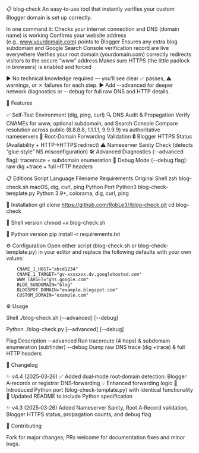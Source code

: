 📋 blog‑check
An easy‑to‑use tool that instantly verifies your custom Blogger domain is set up correctly.

In one command it:
Checks your internet connection and DNS (domain name) is working
Confirms your website address (e.g., www.yourdomain.com) points to Blogger
Ensures any extra blog subdomain and Google Search Console verification record are live everywhere
Verifies your root domain (yourdomain.com) correctly redirects visitors to the secure “www” address
Makes sure HTTPS (the little padlock in browsers) is enabled and forced

▶️ No technical knowledge required — you’ll see clear ✅ passes, ⚠ warnings, or ✗ failures for each step.
▶️ Add --advanced for deeper network diagnostics or --debug for full raw DNS and HTTP details.


🚀 Features

✅ Self‑Test Environment (dig, ping, curl)
🔍 DNS Audit & Propagation
Verify CNAMEs for www, optional subdomain, and Search Console
Compare resolution across public (8.8.8.8, 1.1.1.1, 9.9.9.9) vs authoritative nameservers
🔄 Root‑Domain Forwarding Validation
🔒 Blogger HTTPS Status (Availability + HTTP→HTTPS redirect)
⚠️ Nameserver Sanity Check (detects “glue‑style” NS misconfiguration)
🛠 Advanced Diagnostics (--advanced flag): traceroute + subdomain enumeration
🐞 Debug Mode (--debug flag): raw dig +trace + full HTTP headers


📋 Editions
Script	Language	Filename	Requirements
Original Shell	zsh	blog-check.sh	macOS, dig, curl, ping
Python Port	Python3	blog-check-template.py	Python 3.9+, colorama, dig, curl, ping


💾 Installation
    git clone https://github.com/RobLe3//blog-check.git
    cd blog-check

🐚 Shell version
    chmod +x blog-check.sh

🐍 Python version
    pip install -r requirements.txt


⚙️ Configuration
Open either script (blog-check.sh or blog-check-template.py) in your editor and replace the following defaults with your own values:

        CNAME_1_HOST="abcd1234"
        CNAME_1_TARGET="gv-xxxxxxx.dv.googlehosted.com"
        WWW_TARGET="ghs.google.com"
        BLOG_SUBDOMAIN="blog"
        BLOGSPOT_DOMAIN="example.blogspot.com"
        CUSTOM_DOMAIN="example.com"

⚙️ Usage

Shell
    ./blog-check.sh [--advanced] [--debug]

Python
    ./blog-check.py [--advanced] [--debug]

Flag	Description
--advanced	Run traceroute (4 hops) & subdomain enumeration (subfinder)
--debug	Dump raw DNS trace (dig +trace) & full HTTP headers


📝 Changelog

✨ v4.4 (2025‑03‑26)
✅ Added dual‑mode root‑domain detection: Blogger A‑records or registrar DNS‑forwarding
💡 Enhanced forwarding logic
🐍 Introduced Python port (blog-check-template.py) with identical functionality
📝 Updated README to include Python specification

✨ v4.3 (2025‑03‑26)
Added Nameserver Sanity, Root A‑Record validation, Blogger HTTPS status, propagation counts, and debug flag


🤝 Contributing

Fork for major changes; PRs welcome for documentation fixes and minor bugs.

